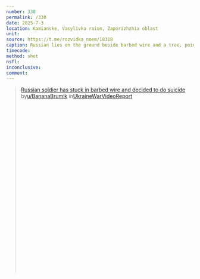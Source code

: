 ```yaml
---
number: 330
permalink: /330
date: 2025-7-3
location: Kamianske, Vasylivka raion, Zaporizhzhia oblast
unit: 
source: https://t.me/rozvidka_noem/18318
caption: Russian lies on the ground beside barbed wire and a tree, points AK at his face and shoots himself
timecode: 
method: shot
nsfl: 
inconclusive: 
comment: 
---
```

<blockquote class="reddit-embed-bq" style="height:500px" data-embed-height="572"><a href="https://www.reddit.com/r/UkraineWarVideoReport/comments/1lqkr0k/russian_soldier_has_stuck_in_barbed_wire_and/">Russian soldier has stuck in barbed wire and decided to do suicide</a><br> by<a href="https://www.reddit.com/user/BananaBrumik/">u/BananaBrumik</a> in<a href="https://www.reddit.com/r/UkraineWarVideoReport/">UkraineWarVideoReport</a></blockquote><script async="" src="https://embed.reddit.com/widgets.js" charset="UTF-8"></script>